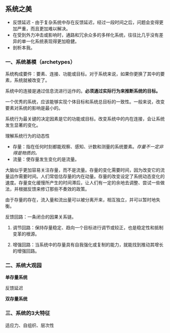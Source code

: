 
## 系统之美

- 反馈延迟 - 由于复杂系统中存在反馈延迟，经过一段时间之后，问题会变得更加严重，而且更加难以解决。
- 在受到外力冲击或影响时，通路和冗余众多的多样化系统，往往比几乎没有差异的单一化系统表现得更加稳健。
- 剖析本我。

### 一、系统基模（archetypes）

系统构成要件：要素、连接、功能或目标。对于系统来说，如果你更换了其中的要素，系统就被改变了。

系统中的连接是通过信息流进行运作的。**必须通过实际行为来推断系统的目标。**

一个优秀的系统，应该能够实现个体目标和系统总目标的一致性。一般来说，改变要素对系统的影响是最小的。

系统行为最关键的决定因素是它的功能或目标。改变系统中的内在连接，会让系统发生显著的变化。

理解系统行为的动态性
- 存量：指在任何时刻都能观察、感知、计数和测量的系统要素。*存量不一定非得是物质的。*
- 流量：使存量发生变化的是流量。

大脑似乎更加容易关注存量，而不是流量。存量的变化需要时间，因为改变它的流量运作需要时间。人们常低估存量的内在动量。存量的改变设定了系统动态变化的速度。存量变化缓慢所产生的时间滞后，让人们有一定的余地去调整、尝试一些做法，并根据反馈来修订那些不奏效的政策。

由于存量的存在，流入量和流出量可以被分离开来，相互独立，并可以暂时地失衡。

反馈回路：一条闭合的因果关系链。

1. 调节回路：保持存量稳定、趋向一个目标进行调节或较正，也是稳定性和抵制变革的根源。

2. 增强回路：当系统中的存量具有自我强化或复制的能力，就能找到推动其增长的增强回路。

### 二、系统大观园

**单存量系统**

反馈延迟

**双存量系统**

### 三、系统的3大特征

适应力、自组织、层次性


